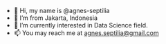 - 👋 Hi, my name is @agnes-septilia
- 🏡 I’m from Jakarta, Indonesia
- 🌱 I’m currently interested in Data Science field. 
- 📫 You may reach me at agnes.septilia@gmail.com

<!---
agnes-septilia/agnes-septilia is a ✨ special ✨ repository because its `README.md` (this file) appears on your GitHub profile.
You can click the Preview link to take a look at your changes.
--->

